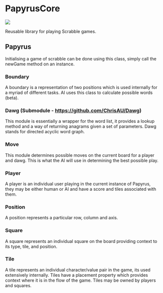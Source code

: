 # PapyrusCore
![](https://reposs.herokuapp.com/?path=ChrisAU/PapyrusCore)

Reusable library for playing Scrabble games.

## Papyrus
Initialising a game of scrabble can be done using this class, simply call the newGame method on an instance.

### Boundary 
A boundary is a representation of two positions which is used internally for a myriad of different tasks. AI uses this class to calculate possible words (beta).

### Dawg (Submodule - https://github.com/ChrisAU/Dawg)
This module is essentially a wrapper for the word list, it provides a lookup method and a way of returning anagrams given a set of parameters. Dawg stands for directed acyclic word graph.

### Move
This module determines possible moves on the current board for a player and dawg. This is what the AI will use in determining the best possible play.

### Player
A player is an individual user playing in the current instance of Papyrus, they may be either human or AI and have a score and tiles associated with them.

### Position
A position represents a particular row, column and axis.

### Square
A square represents an individual square on the board providing context to its type, tile, and position.

### Tile
A tile represents an individual character/value pair in the game, its used extensively internally. Tiles have a placement property which provides context where it is in the flow of the game. Tiles may be owned by players and squares.
